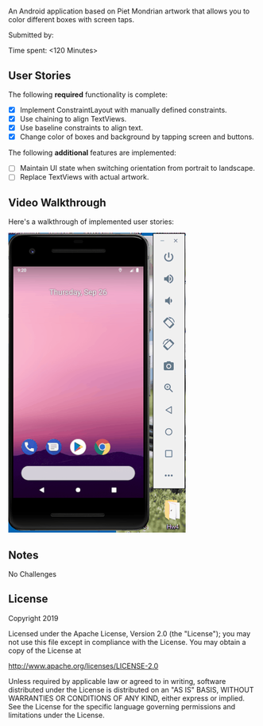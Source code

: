 # <ColorMyViews>

An Android application based on Piet Mondrian artwork that allows you to color different boxes with screen taps.

Submitted by: <Joey Feazel>

Time spent: <120 Minutes>

## User Stories

The following **required** functionality is complete:

* [X] Implement ConstraintLayout with manually defined constraints.
* [X] Use chaining to align TextViews.
* [X] Use baseline constraints to align text.
* [X] Change color of boxes and background by tapping screen and buttons.

The following **additional** features are implemented:

* [ ] Maintain UI state when switching orientation from portrait to landscape.
* [ ] Replace TextViews with actual artwork.

## Video Walkthrough 

Here's a walkthrough of implemented user stories:

<img src='color_my_views.gif' title='Color My Views animated demo' alt='Color My Views demo' />

## Notes

No Challenges

## License

Copyright 2019 <Joey Feazel>

Licensed under the Apache License, Version 2.0 (the "License");
you may not use this file except in compliance with the License.
You may obtain a copy of the License at

http://www.apache.org/licenses/LICENSE-2.0

Unless required by applicable law or agreed to in writing, software
distributed under the License is distributed on an "AS IS" BASIS,
WITHOUT WARRANTIES OR CONDITIONS OF ANY KIND, either express or implied.
See the License for the specific language governing permissions and
limitations under the License.
